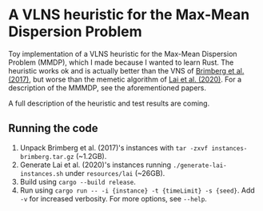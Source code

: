 # A VLNS heuristic for the Max-Mean Dispersion Problem

Toy implementation of a VLNS heuristic for the Max-Mean Dispersion Problem (MMDP), which I made because I wanted to learn Rust. The heuristic works ok and is actually better than the VNS of [Brimberg et al. (2017)](http://dx.doi.org/10.1016/j.ins.2016.12.021), but worse than the memetic algorithm of [Lai et al. (2020)](https://doi.org/10.1016/j.eswa.2019.112856). For a description of the MMMDP, see the aforementioned papers.

A full description of the heuristic and test results are coming.

## Running the code

1. Unpack Brimberg et al. (2017)'s instances with `tar -zxvf instances-brimberg.tar.gz` (~1.2GB).
1. Generate Lai et al. (2020)'s instances running `./generate-lai-instances.sh` under `resources/lai` (~26GB).
1. Build using `cargo --build release`.
1. Run using `cargo run -- -i {instance} -t {timeLimit} -s {seed}`. Add `-v` for increased verbosity. For more options, see `--help`.

